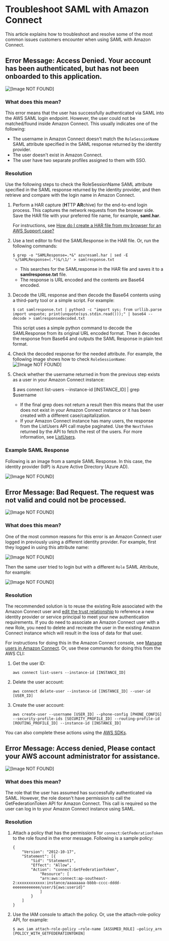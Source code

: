 # Troubleshoot SAML with Amazon Connect<a name="troubleshoot-saml"></a>

This article explains how to troubleshoot and resolve some of the most common issues customers encounter when using SAML with Amazon Connect\.

## Error Message: Access Denied\. Your account has been authenticated, but has not been onboarded to this application\.<a name="troubleshoot-saml-access-denied"></a>

![\[Image NOT FOUND\]](http://docs.aws.amazon.com/connect/latest/adminguide/images/saml-troubleshooting-access-denied.png)

### What does this mean?<a name="troubleshoot-saml-access-denied-what"></a>

This error means that the user has successfully authenticated via SAML into the AWS SAML login endpoint\. However, the user could not be matched/found inside Amazon Connect\. This usually indicates one of the following: 
+ The username in Amazon Connect doesn't match the `RoleSessionName` SAML attribute specified in the SAML response returned by the identity provider\.
+ The user doesn't exist in Amazon Connect\.
+ The user have two separate profiles assigned to them with SSO\.

### Resolution<a name="troubleshoot-saml-access-denied-resolution"></a>

Use the following steps to check the RoleSessionName SAML attribute specified in the SAML response returned by the identity provider, and then retrieve and compare with the login name in Amazon Connect\. 

1. Perform a HAR capture \(**H**TTP **AR**chive\) for the end\-to\-end login process\. This captures the network requests from the browser side\. Save the HAR file with your preferred file name, for example, **saml\.har**\. 

   For instructions, see [How do I create a HAR file from my browser for an AWS Support case?](https://aws.amazon.com/premiumsupport/knowledge-center/support-case-browser-har-file/) 

1. Use a text editor to find the SAMLResponse in the HAR file\. Or, run the following commands:

   `$ grep -o "SAMLResponse=.*&" azuresaml.har | sed -E 's/SAMLResponse=(.*)&/\1/' > samlresponse.txt`
   + This searches for the SAMLresponse in the HAR file and saves it to a **samlresponse\.txt** file\.
   + The response is URL encoded and the contents are Base64 encoded\.

1. Decode the URL response and then decode the Base64 contents using a third\-party tool or a simple script\. For example:

   `$ cat samlresponse.txt | python3 -c "import sys; from urllib.parse import unquote; print(unquote(sys.stdin.read()));" | base64 --decode > samlresponsedecoded.txt`

   This script uses a simple python command to decode the SAMLResponse from its original URL encoded format\. Then it decodes the response from Base64 and outputs the SAML Response in plain text format\.

1. Check the decoded response for the needed attribute\. For example, the following image shows how to check `RoleSessionName`:  
![\[Image NOT FOUND\]](http://docs.aws.amazon.com/connect/latest/adminguide/images/saml-troubleshooting-rolesessionname.png)

1. Check whether the username returned in from the previous step exists as a user in your Amazon Connect instance:

   $ aws connect list\-users \-\-instance\-id \[INSTANCE\_ID\] \| grep $username
   + If the final grep does not return a result then this means that the user does not exist in your Amazon Connect instance or it has been created with a different case/capitalization\.
   + If your Amazon Connect instance has many users, the response from the ListUsers API call maybe paginated\. Use the `NextToken` returned by the API to fetch the rest of the users\. For more information, see [ListUsers](https://docs.aws.amazon.com/connect/latest/APIReference/API_ListUsers.html)\.

### Example SAML Response<a name="example-samlresponse"></a>

Following is an image from a sample SAML Response\. In this case, the identity provider \(IdP\) is Azure Active Directory \(Azure AD\)\.

![\[Image NOT FOUND\]](http://docs.aws.amazon.com/connect/latest/adminguide/images/saml-troubleshooting-saml-response.png)

## Error Message: Bad Request\. The request was not valid and could not be processed\.<a name="troubleshoot-saml-bad-request"></a>

![\[Image NOT FOUND\]](http://docs.aws.amazon.com/connect/latest/adminguide/images/saml-troubleshooting-bad-request.png)

### What does this mean?<a name="troubleshoot-saml-bad-request-what"></a>

One of the most common reasons for this error is an Amazon Connect user logged in previously using a different identity provider\. For example, first they logged in using this attribute name: 

![\[Image NOT FOUND\]](http://docs.aws.amazon.com/connect/latest/adminguide/images/saml-troubleshooting-old-attribute-name-login.png)

Then the same user tried to login but with a different `Role` SAML Attribute, for example: 

![\[Image NOT FOUND\]](http://docs.aws.amazon.com/connect/latest/adminguide/images/saml-troubleshooting-new-attribute-name-login.png)

### Resolution<a name="troubleshoot-saml-bad-request-resolution"></a>

The recommended solution is to reuse the existing Role associated with the Amazon Connect user and [edit the trust relationship](https://docs.aws.amazon.com/IAM/latest/UserGuide/roles-managingrole-editing-console.html#roles-managingrole_edit-trust-policy) to reference a new identity provider or service principal to meet your new authentication requirements\. If you do need to associate an Amazon Connect user with a new Role, you need to delete and recreate the user in the existing Amazon Connect instance which will result in the loss of data for that user\. 

 For instructions for doing this in the Amazon Connect console, see [Manage users in Amazon Connect](manage-users.md)\. Or, use these commands for doing this from the AWS CLI:

1. Get the user ID:

   `aws connect list-users --instance-id [INSTANCE_ID]`

1. Delete the user account:

   `aws connect delete-user --instance-id [INSTANCE_ID] --user-id [USER_ID]` 

1. Create the user account:

   `aws create-user --username [USER_ID] --phone-config [PHONE_CONFIG] --security-profile-ids [SECURITY_PROFILE_ID] --routing-profile-id [ROUTING_PROFILE_ID] --instance-id [INSTANCE_ID]` 

You can also complete these actions using the [AWS SDKs](http://aws.amazon.com/tools/)\. 

## Error Message: Access denied, Please contact your AWS account administrator for assistance\.<a name="troubleshoot-saml-contact-admin"></a>

![\[Image NOT FOUND\]](http://docs.aws.amazon.com/connect/latest/adminguide/images/saml-troubleshooting-access-denied-admin.png)

### What does this mean?<a name="troubleshoot-saml-bad-request-what"></a>

The role that the user has assumed has successfully authenticated via SAML\. However, the role doesn't have permission to call the GetFederationToken API for Amazon Connect\. This call is required so the user can log in to your Amazon Connect instance using SAML\.

### Resolution<a name="troubleshoot-saml-bad-request-resolution"></a>

1. Attach a policy that has the permissions for `connect:GetFederationToken` to the role found in the error message\. Following is a sample policy:

   ```
   {
       "Version": "2012-10-17",
       "Statement": [{
           "Sid": "Statement1",
           "Effect": "Allow",
           "Action": "connect:GetFederationToken",
               "Resource": [
               "arn:aws:connect:ap-southeast-2:xxxxxxxxxxxx:instance/aaaaaaaa-bbbb-cccc-dddd-eeeeeeeeeeee/user/${aws:userid}"
               ]
           }
       ]
   }
   ```

1. Use the IAM console to attach the policy\. Or, use the attach\-role\-policy API, for example:

   `$ aws iam attach-role-policy —role-name [ASSUMED_ROLE] —policy_arn [POLICY_WITH_GETFEDERATIONTOKEN]`
